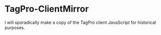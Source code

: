 # TagPro-ClientMirror
I will sporadically make a copy of the TagPro client JavaScript for historical purposes.
